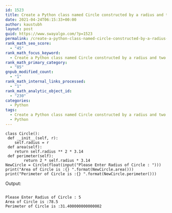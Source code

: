 ```yaml
---
id: 1523
title: Create a Python class named Circle constructed by a radius and two methods that will compute the area and the perimeter of a circle.
date: 2021-04-24T06:15:33+00:00
author: kaustubh
layout: post
guid: https://www.swayalgo.com/?p=1523
permalink: /create-a-python-class-named-circle-constructed-by-a-radius-and-two-methods-that-will-compute-the-area-and-the-perimeter-of-a-circle/
rank_math_seo_score:
  - "45"
rank_math_focus_keyword:
  - Create a Python class named Circle constructed by a radius and two methods that will compute the area and the perimeter of a circle.
rank_math_primary_category:
  - "85"
gnpub_modified_count:
  - "1"
rank_math_internal_links_processed:
  - "1"
rank_math_analytic_object_id:
  - "230"
categories:
  - Python
tags:
  - Create a Python class named Circle constructed by a radius and two methods that will compute the area and the perimeter of a circle.
  - Python
---
```

<pre class="wp-block-code"><code>class Circle():
 def __init__(self, r):
    self.radius = r
 def area(self):
    return self.radius ** 2 * 3.14
 def perimeter(self):
        return 2 * self.radius * 3.14
NewCircle = Circle(float(input("Please Enter Radius of Circle : ")))
print("Area of Circle is :{} ".format(NewCircle.area()))
print("Perimeter of Circle is :{} ".format(NewCircle.perimeter()))</code></pre>

Output:

<pre class="wp-block-code"><code>
Please Enter Radius of Circle : 5
Area of Circle is :78.5
Perimeter of Circle is :31.400000000000002 </code></pre>